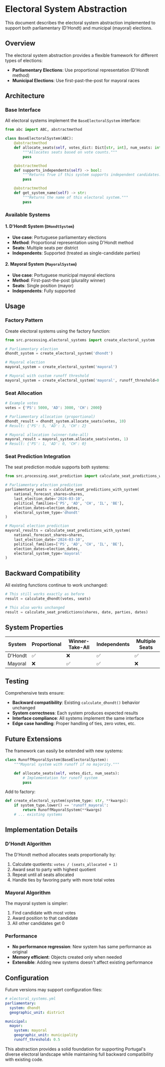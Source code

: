 # Electoral System Abstraction

This document describes the electoral system abstraction implemented to support both parliamentary (D'Hondt) and municipal (mayoral) elections.

## Overview

The electoral system abstraction provides a flexible framework for different types of elections:

- **Parliamentary Elections**: Use proportional representation (D'Hondt method)
- **Municipal Elections**: Use first-past-the-post for mayoral races

## Architecture

### Base Interface

All electoral systems implement the `BaseElectoralSystem` interface:

```python
from abc import ABC, abstractmethod

class BaseElectoralSystem(ABC):
    @abstractmethod
    def allocate_seats(self, votes_dict: Dict[str, int], num_seats: int) -> Dict[str, int]:
        """Allocates seats based on vote counts."""
        pass

    @abstractmethod
    def supports_independents(self) -> bool:
        """Returns True if this system supports independent candidates."""
        pass

    @abstractmethod
    def get_system_name(self) -> str:
        """Returns the name of this electoral system."""
        pass
```

### Available Systems

#### 1. D'Hondt System (`DHondtSystem`)

- **Use case**: Portuguese parliamentary elections
- **Method**: Proportional representation using D'Hondt method
- **Seats**: Multiple seats per district
- **Independents**: Supported (treated as single-candidate parties)

#### 2. Mayoral System (`MayoralSystem`)

- **Use case**: Portuguese municipal mayoral elections
- **Method**: First-past-the-post (plurality winner)
- **Seats**: Single position (mayor)
- **Independents**: Fully supported

## Usage

### Factory Pattern

Create electoral systems using the factory function:

```python
from src.processing.electoral_systems import create_electoral_system

# Parliamentary election
dhondt_system = create_electoral_system('dhondt')

# Mayoral election
mayoral_system = create_electoral_system('mayoral')

# Mayoral with custom runoff threshold
mayoral_system = create_electoral_system('mayoral', runoff_threshold=0.4)
```

### Seat Allocation

```python
# Example votes
votes = {'PS': 5000, 'AD': 3000, 'CH': 2000}

# Parliamentary allocation (proportional)
dhondt_result = dhondt_system.allocate_seats(votes, 10)
# Result: {'PS': 5, 'AD': 3, 'CH': 2}

# Mayoral allocation (winner-take-all)
mayoral_result = mayoral_system.allocate_seats(votes, 1)
# Result: {'PS': 1, 'AD': 0, 'CH': 0}
```

### Seat Prediction Integration

The seat prediction module supports both systems:

```python
from src.processing.seat_prediction import calculate_seat_predictions_with_system

# Parliamentary election prediction
parliamentary_seats = calculate_seat_predictions_with_system(
    national_forecast_shares=shares,
    last_election_date='2024-03-10',
    political_families=['PS', 'AD', 'CH', 'IL', 'BE'],
    election_dates=election_dates,
    electoral_system_type='dhondt'
)

# Mayoral election prediction
mayoral_results = calculate_seat_predictions_with_system(
    national_forecast_shares=shares,
    last_election_date='2024-03-10',
    political_families=['PS', 'AD', 'CH', 'IL', 'BE'],
    election_dates=election_dates,
    electoral_system_type='mayoral'
)
```

## Backward Compatibility

All existing functions continue to work unchanged:

```python
# This still works exactly as before
result = calculate_dhondt(votes, seats)

# This also works unchanged
result = calculate_seat_predictions(shares, date, parties, dates)
```

## System Properties

| System | Proportional | Winner-Take-All | Independents | Multiple Seats |
|--------|-------------|-----------------|--------------|----------------|
| D'Hondt | ✅ | ❌ | ✅ | ✅ |
| Mayoral | ❌ | ✅ | ✅ | ❌ |

## Testing

Comprehensive tests ensure:

- **Backward compatibility**: Existing `calculate_dhondt()` behavior unchanged
- **System correctness**: Each system produces expected results
- **Interface compliance**: All systems implement the same interface
- **Edge case handling**: Proper handling of ties, zero votes, etc.

## Future Extensions

The framework can easily be extended with new systems:

```python
class RunoffMayoralSystem(BaseElectoralSystem):
    """Mayoral system with runoff if no majority."""

    def allocate_seats(self, votes_dict, num_seats):
        # Implementation for runoff system
        pass
```

Add to factory:

```python
def create_electoral_system(system_type: str, **kwargs):
    if system_type.lower() == 'runoff_mayoral':
        return RunoffMayoralSystem(**kwargs)
    # ... existing systems
```

## Implementation Details

### D'Hondt Algorithm

The D'Hondt method allocates seats proportionally by:

1. Calculate quotients: `votes / (seats_allocated + 1)`
2. Award seat to party with highest quotient
3. Repeat until all seats allocated
4. Handle ties by favoring party with more total votes

### Mayoral Algorithm

The mayoral system is simpler:

1. Find candidate with most votes
2. Award position to that candidate
3. All other candidates get 0

### Performance

- **No performance regression**: New system has same performance as original
- **Memory efficient**: Objects created only when needed
- **Extensible**: Adding new systems doesn't affect existing performance

## Configuration

Future versions may support configuration files:

```yaml
# electoral_systems.yml
parliamentary:
  system: dhondt
  geographic_unit: district

municipal:
  mayor:
    system: mayoral
    geographic_unit: municipality
    runoff_threshold: 0.5
```

This abstraction provides a solid foundation for supporting Portugal's diverse electoral landscape while maintaining full backward compatibility with existing code.